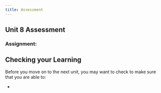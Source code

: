 ```yaml
---
title: Assessment
---
```


Unit 8 Assessment
----------

### Assignment: 



Checking your Learning
----------------------

Before you move on to the next unit, you may want to check to make sure that you
are able to:

-   
